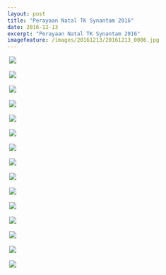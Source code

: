 ```yaml
---
layout: post
title: "Perayaan Natal TK Synantam 2016"
date: 2016-12-13
excerpt: "Perayaan Natal TK Synantam 2016"
imagefeature: /images/20161213/20161213_0006.jpg
---
```


<a href="{{site.bigimageurl}}/images/20161213/20161213_0006.jpg" class="swipebox" title=""><img src="{{site.staticurl}}/static/wait.gif" class="resize js_show loading_image" data-href="/images/20161213/20161213_0006.jpg" alt="" /></a>
<noscript><img src="{{site.staticurl}}/s720/images/20161213/20161213_0006.jpg" /></noscript>

<a href="{{site.bigimageurl}}/images/20161213/20161213_0045.jpg" class="swipebox" title=""><img src="{{site.staticurl}}/static/wait.gif" class="resize js_show loading_image" data-href="/images/20161213/20161213_0045.jpg" alt="" /></a>
<noscript><img src="{{site.staticurl}}/s720/images/20161213/20161213_0045.jpg" /></noscript>

<a href="{{site.bigimageurl}}/images/20161213/20161213_0101.jpg" class="swipebox" title=""><img src="{{site.staticurl}}/static/wait.gif" class="resize js_show loading_image" data-href="/images/20161213/20161213_0101.jpg" alt="" /></a>
<noscript><img src="{{site.staticurl}}/s720/images/20161213/20161213_0101.jpg" /></noscript>

<a href="{{site.bigimageurl}}/images/20161213/20161213_0112.jpg" class="swipebox" title=""><img src="{{site.staticurl}}/static/wait.gif" class="resize js_show loading_image" data-href="/images/20161213/20161213_0112.jpg" alt="" /></a>
<noscript><img src="{{site.staticurl}}/s720/images/20161213/20161213_0112.jpg" /></noscript>

<a href="{{site.bigimageurl}}/images/20161213/20161213_0193.jpg" class="swipebox" title=""><img src="{{site.staticurl}}/static/wait.gif" class="resize js_show loading_image" data-href="/images/20161213/20161213_0193.jpg" alt="" /></a>
<noscript><img src="{{site.staticurl}}/s720/images/20161213/20161213_0193.jpg" /></noscript>

<a href="{{site.bigimageurl}}/images/20161213/20161213_0231.jpg" class="swipebox" title=""><img src="{{site.staticurl}}/static/wait.gif" class="resize js_show loading_image" data-href="/images/20161213/20161213_0231.jpg" alt="" /></a>
<noscript><img src="{{site.staticurl}}/s720/images/20161213/20161213_0231.jpg" /></noscript>

<a href="{{site.bigimageurl}}/images/20161213/20161213_0242.jpg" class="swipebox" title=""><img src="{{site.staticurl}}/static/wait.gif" class="resize js_show loading_image" data-href="/images/20161213/20161213_0242.jpg" alt="" /></a>
<noscript><img src="{{site.staticurl}}/s720/images/20161213/20161213_0242.jpg" /></noscript>

<a href="{{site.bigimageurl}}/images/20161213/20161213_0264.jpg" class="swipebox" title=""><img src="{{site.staticurl}}/static/wait.gif" class="resize js_show loading_image" data-href="/images/20161213/20161213_0264.jpg" alt="" /></a>
<noscript><img src="{{site.staticurl}}/s720/images/20161213/20161213_0264.jpg" /></noscript>

<a href="{{site.bigimageurl}}/images/20161213/20161213_0274.jpg" class="swipebox" title=""><img src="{{site.staticurl}}/static/wait.gif" class="resize js_show loading_image" data-href="/images/20161213/20161213_0274.jpg" alt="" /></a>
<noscript><img src="{{site.staticurl}}/s720/images/20161213/20161213_0274.jpg" /></noscript>

<a href="{{site.bigimageurl}}/images/20161213/20161213_0315.jpg" class="swipebox" title=""><img src="{{site.staticurl}}/static/wait.gif" class="resize js_show loading_image" data-href="/images/20161213/20161213_0315.jpg" alt="" /></a>
<noscript><img src="{{site.staticurl}}/s720/images/20161213/20161213_0315.jpg" /></noscript>

<a href="{{site.bigimageurl}}/images/20161213/20161213_0350.jpg" class="swipebox" title=""><img src="{{site.staticurl}}/static/wait.gif" class="resize js_show loading_image" data-href="/images/20161213/20161213_0350.jpg" alt="" /></a>
<noscript><img src="{{site.staticurl}}/s720/images/20161213/20161213_0350.jpg" /></noscript>

<a href="{{site.bigimageurl}}/images/20161213/20161213_0386.jpg" class="swipebox" title=""><img src="{{site.staticurl}}/static/wait.gif" class="resize js_show loading_image" data-href="/images/20161213/20161213_0386.jpg" alt="" /></a>
<noscript><img src="{{site.staticurl}}/s720/images/20161213/20161213_0386.jpg" /></noscript>

<a href="{{site.bigimageurl}}/images/20161213/20161213_0454.jpg" class="swipebox" title=""><img src="{{site.staticurl}}/static/wait.gif" class="resize js_show loading_image" data-href="/images/20161213/20161213_0454.jpg" alt="" /></a>
<noscript><img src="{{site.staticurl}}/s720/images/20161213/20161213_0454.jpg" /></noscript>

<a href="{{site.bigimageurl}}/images/20161213/20161213_0490.jpg" class="swipebox" title=""><img src="{{site.staticurl}}/static/wait.gif" class="resize js_show loading_image" data-href="/images/20161213/20161213_0490.jpg" alt="" /></a>
<noscript><img src="{{site.staticurl}}/s720/images/20161213/20161213_0490.jpg" /></noscript>

<a href="{{site.bigimageurl}}/images/20161213/20161213_0516.jpg" class="swipebox" title=""><img src="{{site.staticurl}}/static/wait.gif" class="resize js_show loading_image" data-href="/images/20161213/20161213_0516.jpg" alt="" /></a>
<noscript><img src="{{site.staticurl}}/s720/images/20161213/20161213_0516.jpg" /></noscript>


